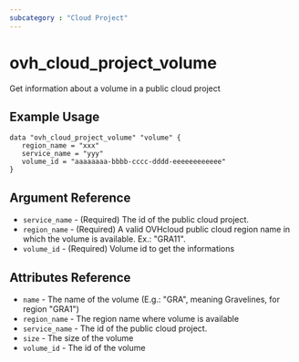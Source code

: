 ```yaml
---
subcategory : "Cloud Project"
---
```


# ovh_cloud_project_volume

Get information about a volume in a public cloud project

## Example Usage

```hcl
data "ovh_cloud_project_volume" "volume" {
   region_name = "xxx"
   service_name = "yyy"
   volume_id = "aaaaaaaa-bbbb-cccc-dddd-eeeeeeeeeeee"
}
```

## Argument Reference

* `service_name` - (Required) The id of the public cloud project.
* `region_name` - (Required) A valid OVHcloud public cloud region name in which the volume is available. Ex.: "GRA11".
* `volume_id` - (Required) Volume id to get the informations

## Attributes Reference

* `name` - The name of the volume (E.g.: "GRA", meaning Gravelines, for region "GRA1")
* `region_name` - The region name where volume is available
* `service_name` - The id of the public cloud project.
* `size` - The size of the volume
* `volume_id` - The id of the volume
